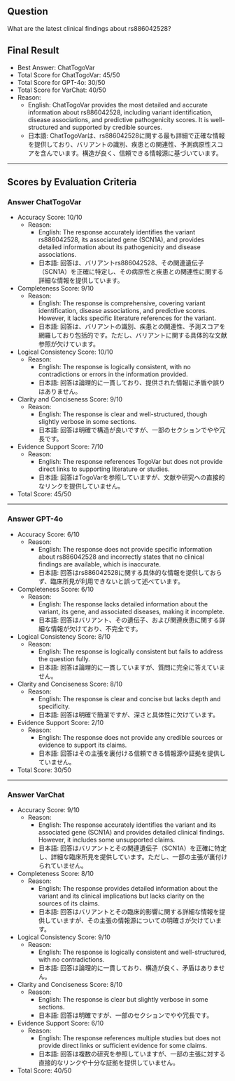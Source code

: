 ## Question

What are the latest clinical findings about rs886042528?

## Final Result

- Best Answer: ChatTogoVar
- Total Score for ChatTogoVar: 45/50
- Total Score for GPT-4o: 30/50
- Total Score for VarChat: 40/50
- Reason:
  - English: ChatTogoVar provides the most detailed and accurate information about rs886042528, including variant identification, disease associations, and predictive pathogenicity scores. It is well-structured and supported by credible sources.
  - 日本語: ChatTogoVarは、rs886042528に関する最も詳細で正確な情報を提供しており、バリアントの識別、疾患との関連性、予測病原性スコアを含んでいます。構造が良く、信頼できる情報源に基づいています。

---

## Scores by Evaluation Criteria

### Answer ChatTogoVar
- Accuracy Score: 10/10
  - Reason: 
    - English: The response accurately identifies the variant rs886042528, its associated gene (SCN1A), and provides detailed information about its pathogenicity and disease associations.
    - 日本語: 回答は、バリアントrs886042528、その関連遺伝子（SCN1A）を正確に特定し、その病原性と疾患との関連性に関する詳細な情報を提供しています。
- Completeness Score: 9/10
  - Reason: 
    - English: The response is comprehensive, covering variant identification, disease associations, and predictive scores. However, it lacks specific literature references for the variant.
    - 日本語: 回答は、バリアントの識別、疾患との関連性、予測スコアを網羅しており包括的です。ただし、バリアントに関する具体的な文献参照が欠けています。
- Logical Consistency Score: 10/10
  - Reason: 
    - English: The response is logically consistent, with no contradictions or errors in the information provided.
    - 日本語: 回答は論理的に一貫しており、提供された情報に矛盾や誤りはありません。
- Clarity and Conciseness Score: 9/10
  - Reason: 
    - English: The response is clear and well-structured, though slightly verbose in some sections.
    - 日本語: 回答は明確で構造が良いですが、一部のセクションでやや冗長です。
- Evidence Support Score: 7/10
  - Reason: 
    - English: The response references TogoVar but does not provide direct links to supporting literature or studies.
    - 日本語: 回答はTogoVarを参照していますが、文献や研究への直接的なリンクを提供していません。
- Total Score: 45/50

---

### Answer GPT-4o
- Accuracy Score: 6/10
  - Reason: 
    - English: The response does not provide specific information about rs886042528 and incorrectly states that no clinical findings are available, which is inaccurate.
    - 日本語: 回答はrs886042528に関する具体的な情報を提供しておらず、臨床所見が利用できないと誤って述べています。
- Completeness Score: 6/10
  - Reason: 
    - English: The response lacks detailed information about the variant, its gene, and associated diseases, making it incomplete.
    - 日本語: 回答はバリアント、その遺伝子、および関連疾患に関する詳細な情報が欠けており、不完全です。
- Logical Consistency Score: 8/10
  - Reason: 
    - English: The response is logically consistent but fails to address the question fully.
    - 日本語: 回答は論理的に一貫していますが、質問に完全に答えていません。
- Clarity and Conciseness Score: 8/10
  - Reason: 
    - English: The response is clear and concise but lacks depth and specificity.
    - 日本語: 回答は明確で簡潔ですが、深さと具体性に欠けています。
- Evidence Support Score: 2/10
  - Reason: 
    - English: The response does not provide any credible sources or evidence to support its claims.
    - 日本語: 回答はその主張を裏付ける信頼できる情報源や証拠を提供していません。
- Total Score: 30/50

---

### Answer VarChat
- Accuracy Score: 9/10
  - Reason: 
    - English: The response accurately identifies the variant and its associated gene (SCN1A) and provides detailed clinical findings. However, it includes some unsupported claims.
    - 日本語: 回答はバリアントとその関連遺伝子（SCN1A）を正確に特定し、詳細な臨床所見を提供しています。ただし、一部の主張が裏付けられていません。
- Completeness Score: 8/10
  - Reason: 
    - English: The response provides detailed information about the variant and its clinical implications but lacks clarity on the sources of its claims.
    - 日本語: 回答はバリアントとその臨床的影響に関する詳細な情報を提供していますが、その主張の情報源についての明確さが欠けています。
- Logical Consistency Score: 9/10
  - Reason: 
    - English: The response is logically consistent and well-structured, with no contradictions.
    - 日本語: 回答は論理的に一貫しており、構造が良く、矛盾はありません。
- Clarity and Conciseness Score: 8/10
  - Reason: 
    - English: The response is clear but slightly verbose in some sections.
    - 日本語: 回答は明確ですが、一部のセクションでやや冗長です。
- Evidence Support Score: 6/10
  - Reason: 
    - English: The response references multiple studies but does not provide direct links or sufficient evidence for some claims.
    - 日本語: 回答は複数の研究を参照していますが、一部の主張に対する直接的なリンクや十分な証拠を提供していません。
- Total Score: 40/50